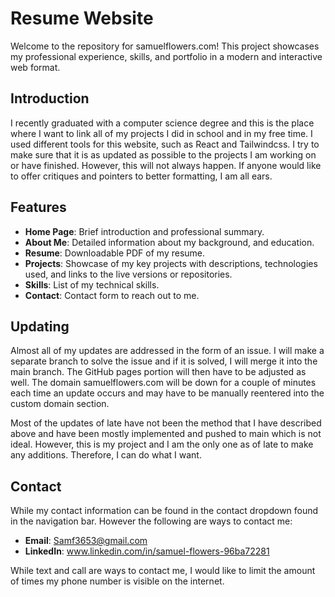 # Resume Website

Welcome to the repository for samuelflowers.com! This project showcases my professional experience, skills, and portfolio in a modern and interactive web format.

## Introduction

I recently graduated with a computer science degree and this is the place where I want to link all of my projects I did in school and in my free time. I used different tools for this website, such as React and Tailwindcss. I try to make sure that it is as updated as possible to the projects I am working on or have finished. However, this will not always happen. If anyone would like to offer critiques and pointers to better formatting, I am all ears. 

## Features

- **Home Page**: Brief introduction and professional summary.
- **About Me**: Detailed information about my background, and education.
- **Resume**: Downloadable PDF of my resume.
- **Projects**: Showcase of my key projects with descriptions, technologies used, and links to the live versions or repositories.
- **Skills**: List of my technical skills.
- **Contact**: Contact form to reach out to me.

## Updating

Almost all of my updates are addressed in the form of an issue. I will make a separate branch to solve the issue and if it is solved, I will merge it into the main branch. The GitHub pages portion will then have to be adjusted as well. The domain samuelflowers.com will be down for a couple of minutes each time an update occurs and may have to be manually reentered into the custom domain section. 

Most of the updates of late have not been the method that I have described above and have been mostly implemented and pushed to main which is not ideal. However, this is my project and I am the only one as of late to make any additions. Therefore, I can do what I want. 

## Contact

While my contact information can be found in the contact dropdown found in the navigation bar. However the following are ways to contact me:
- **Email**: Samf3653@gmail.com
- **LinkedIn**: www.linkedin.com/in/samuel-flowers-96ba72281

While text and call are ways to contact me, I would like to limit the amount of times my phone number is visible on the internet. 
